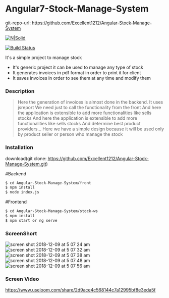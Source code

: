 # Angular7-Stock-Manage-System

git-repo-url: <https://github.com/Excellent1212/Angular-Stock-Manage-System>

[![N|Solid](https://cldup.com/dTxpPi9lDf.thumb.png)](https://nodesource.com/products/nsolid)

[![Build Status](https://travis-ci.org/joemccann/dillinger.svg?branch=master)](https://travis-ci.org/joemccann/dillinger)

It's a simple project to manage stock

  - It's generic project it can be used to manage any type of stock
  - It generates invoices in pdf format in order to print it for client
  - It saves invoices in order to see them at any time and modify them

### Description

> Here the generation of invoices is almost done in the backend.
> It uses jsreport
> We need just to call the functionality from the front
> And here the application is extensible to add more functionalities like sells stocks
> And here the application is extensible to add more functionalities like sells stocks
> And determine best product providers...
> Here we have a simple design because it will be used only by product seller or person who manage the stock

### Installation

download(git clone: https://github.com/Excellent1212/Angular-Stock-Manage-System.git)

#Backend
```sh
$ cd Angular-Stock-Manage-System/front
$ npm install
$ node index.js
```

#Frontend

```sh
$ cd Angular-Stock-Manage-System/stock-ws
$ npm install 
$ npm start or ng serve
```

### ScreenShort
![screen shot 2018-12-09 at 5 07 24 am](https://user-images.githubusercontent.com/39380398/49692672-6938b380-fb71-11e8-87ee-2ef2742b104b.png)
![screen shot 2018-12-09 at 5 07 32 am](https://user-images.githubusercontent.com/39380398/49692674-79509300-fb71-11e8-8a1a-20c86633df63.png)
![screen shot 2018-12-09 at 5 07 38 am](https://user-images.githubusercontent.com/39380398/49692675-82d9fb00-fb71-11e8-89e6-9c863b053c6f.png)
![screen shot 2018-12-09 at 5 07 48 am](https://user-images.githubusercontent.com/39380398/49692679-8f5e5380-fb71-11e8-967b-cb8740ec1238.png)
![screen shot 2018-12-09 at 5 07 56 am](https://user-images.githubusercontent.com/39380398/49692681-984f2500-fb71-11e8-8e0c-454035184b8e.png)

### Screen Video

https://www.useloom.com/share/2d9ace4c568144c7a12995bf8e3eda5f




